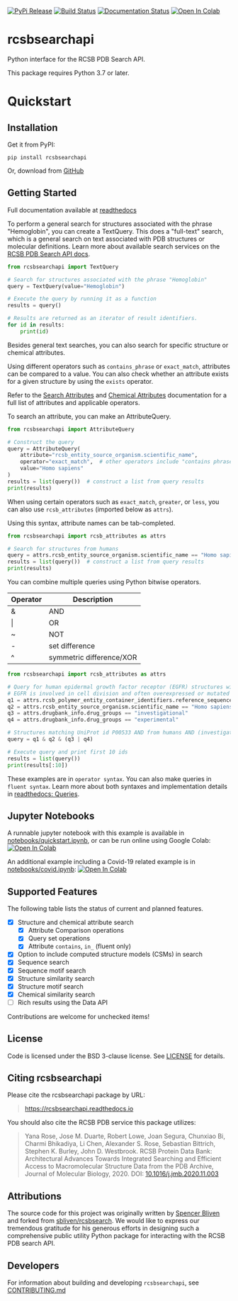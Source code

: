 [![PyPi Release](https://img.shields.io/pypi/v/rcsbsearchapi.svg)](https://pypi.org/project/rcsbsearchapi/)
[![Build Status](https://dev.azure.com/rcsb/RCSB%20PDB%20Python%20Projects/_apis/build/status/rcsb.py-rcsbsearchapi?branchName=master)](https://dev.azure.com/rcsb/RCSB%20PDB%20Python%20Projects/_build/latest?definitionId=39&branchName=master)
[![Documentation Status](https://readthedocs.org/projects/rcsbsearchapi/badge/?version=latest)](https://rcsbsearchapi.readthedocs.io/en/latest/?badge=latest)
<a href="https://colab.research.google.com/github/rcsb/py-rcsbsearchapi/blob/master/notebooks/quickstart.ipynb" target="_parent"><img src="https://colab.research.google.com/assets/colab-badge.svg" alt="Open In Colab"/></a>

# rcsbsearchapi

Python interface for the RCSB PDB Search API.

This package requires Python 3.7 or later.

# Quickstart

## Installation

Get it from PyPI:

    pip install rcsbsearchapi

Or, download from [GitHub](https://github.com/rcsb/py-rcsbsearchapi)

## Getting Started
Full documentation available at [readthedocs](https://rcsbsearchapi.readthedocs.io/en/latest/index.html)

To perform a general search for structures associated with the phrase "Hemoglobin", you can create a TextQuery. This does a "full-text" search, which is a general search on text associated with PDB structures or molecular definitions. Learn more about available search services on the [RCSB PDB Search API docs](https://search.rcsb.org/#search-services).
```python
from rcsbsearchapi import TextQuery

# Search for structures associated with the phrase "Hemoglobin"
query = TextQuery(value="Hemoglobin")

# Execute the query by running it as a function
results = query()

# Results are returned as an iterator of result identifiers.
for id in results:
    print(id)
```

Besides general text searches, you can also search for specific structure or chemical attributes. 

Using different operators such as `contains_phrase` or `exact_match`, attributes can be compared to a value.
You can also check whether an attribute exists for a given structure by using the `exists` operator. 

Refer to the [Search Attributes](https://search.rcsb.org/structure-search-attributes.html) and [Chemical Attributes](https://search.rcsb.org/chemical-search-attributes.html) documentation for a full list of attributes and applicable operators.

To search an attribute, you can make an AttributeQuery.
```python
from rcsbsearchapi import AttributeQuery

# Construct the query
query = AttributeQuery(
    attribute="rcsb_entity_source_organism.scientific_name",
    operator="exact_match",  # other operators include "contains phrase" and "exists"
    value="Homo sapiens"
)
results = list(query())  # construct a list from query results
print(results)
```

When using certain operators such as `exact_match`, `greater`, or `less`, you can also use `rcsb_attributes` (imported below as `attrs`).

Using this syntax, attribute names can be tab-completed. 

```python
from rcsbsearchapi import rcsb_attributes as attrs

# Search for structures from humans
query = attrs.rcsb_entity_source_organism.scientific_name == "Homo sapiens"
results = list(query())  # construct a list from query results
print(results)
```

You can combine multiple queries using Python bitwise operators. 

|Operator|Description             |
|--------|------------------------|
|&       |AND                     |
|\|      |OR                      |
|~       |NOT                     |
|-       |set difference          |
|^       |symmetric difference/XOR|

```python
from rcsbsearchapi import rcsb_attributes as attrs

# Query for human epidermal growth factor receptor (EGFR) structures with investigational or experimental drugs
# EGFR is involved in cell division and often overexpressed or mutated in some cancers
q1 = attrs.rcsb_polymer_entity_container_identifiers.reference_sequence_identifiers.database_accession == "P00533"
q2 = attrs.rcsb_entity_source_organism.scientific_name == "Homo sapiens"
q3 = attrs.drugbank_info.drug_groups == "investigational"
q4 = attrs.drugbank_info.drug_groups == "experimental"

# Structures matching UniProt id P00533 AND from humans AND (investigational or experimental drug group)
query = q1 & q2 & (q3 | q4)

# Execute query and print first 10 ids
results = list(query())
print(results[:10])
```

These examples are in `operator syntax`. You can also make queries in `fluent syntax`. Learn more about both syntaxes and implementation details in [readthedocs: Queries](https://rcsbsearchapi.readthedocs.io/en/latest/queries.html).

## Jupyter Notebooks
A runnable jupyter notebook with this example is available in [notebooks/quickstart.ipynb](notebooks/quickstart.ipynb), or can be run online using Google Colab:
<a href="https://colab.research.google.com/github/rcsb/py-rcsbsearchapi/blob/master/notebooks/quickstart.ipynb" target="_parent"><img src="https://colab.research.google.com/assets/colab-badge.svg" alt="Open In Colab"/></a>

An additional example including a Covid-19 related example is in [notebooks/covid.ipynb](notebooks/covid.ipynb):
<a href="https://colab.research.google.com/github//rcsb/py-rcsbsearchapi/blob/master/notebooks/covid.ipynb" target="_parent"><img src="https://colab.research.google.com/assets/colab-badge.svg" alt="Open In Colab"/></a>

## Supported Features

The following table lists the status of current and planned features.

- [x] Structure and chemical attribute search
  - [x] Attribute Comparison operations
  - [x] Query set operations
  - [x] Attribute `contains`, `in_` (fluent only)
- [x] Option to include computed structure models (CSMs) in search
- [x] Sequence search
- [x] Sequence motif search
- [x] Structure similarity search
- [X] Structure motif search
- [X] Chemical similarity search
- [ ] Rich results using the Data API

Contributions are welcome for unchecked items!

## License

Code is licensed under the BSD 3-clause license. See [LICENSE](LICENSE) for details.

## Citing rcsbsearchapi

Please cite the rcsbsearchapi package by URL:

> https://rcsbsearchapi.readthedocs.io

You should also cite the RCSB PDB service this package utilizes:

> Yana Rose, Jose M. Duarte, Robert Lowe, Joan Segura, Chunxiao Bi, Charmi
> Bhikadiya, Li Chen, Alexander S. Rose, Sebastian Bittrich, Stephen K. Burley,
> John D. Westbrook. RCSB Protein Data Bank: Architectural Advances Towards
> Integrated Searching and Efficient Access to Macromolecular Structure Data
> from the PDB Archive, Journal of Molecular Biology, 2020.
> DOI: [10.1016/j.jmb.2020.11.003](https://doi.org/10.1016/j.jmb.2020.11.003)

## Attributions

The source code for this project was originally written by [Spencer Bliven](https://github.com/sbliven) and forked from [sbliven/rcsbsearch](https://github.com/sbliven/rcsbsearch). We would like to express our tremendous gratitude for his generous efforts in designing such a comprehensive public utility Python package for interacting with the RCSB PDB search API.

## Developers

For information about building and developing `rcsbsearchapi`, see
[CONTRIBUTING.md](CONTRIBUTING.md)
